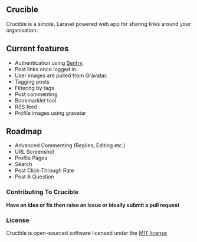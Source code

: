 ## Crucible

Crucible is a simple, Laravel powered web app for sharing links around your organisation.

## Current features

* Authentication using [Sentry](http://docs.cartalyst.com/sentry-2).
* Post links once logged in.
* User images are pulled from Gravatar.
* Tagging posts
* Filtering by tags
* Post commenting
* Bookmarklet tool
* RSS feed
* Profile images using gravatar

## Roadmap
* Advanced Commenting (Replies, Editing etc.)
* URL Screenshot
* Profile Pages
* Search
* Post Click-Through Rate
* Post A Question

### Contributing To Crucible

**Have an idea or fix then raise an issue or ideally submit a pull request**

### License

Crucible is open-sourced software licensed under the [MIT license](http://opensource.org/licenses/MIT)